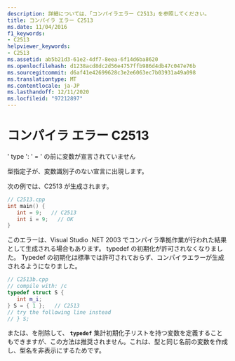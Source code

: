```yaml
---
description: 詳細については、「コンパイラエラー C2513」を参照してください。
title: コンパイラ エラー C2513
ms.date: 11/04/2016
f1_keywords:
- C2513
helpviewer_keywords:
- C2513
ms.assetid: ab5b21d3-61e2-4df7-8eea-6f14d6ba8620
ms.openlocfilehash: d1238acd8dc2d56e4757ffb986d4db47c047e76b
ms.sourcegitcommit: d6af41e42699628c3e2e6063ec7b03931a49a098
ms.translationtype: MT
ms.contentlocale: ja-JP
ms.lasthandoff: 12/11/2020
ms.locfileid: "97212897"
---
```

# <a name="compiler-error-c2513"></a>コンパイラ エラー C2513

' type ': ' = ' の前に変数が宣言されていません

型指定子が、変数識別子のない宣言に出現します。

次の例では、C2513 が生成されます。

```cpp
// C2513.cpp
int main() {
   int = 9;   // C2513
   int i = 9;   // OK
}
```

このエラーは、Visual Studio .NET 2003 でコンパイラ準拠作業が行われた結果として生成される場合もあります。 typedef の初期化が許可されなくなりました。 Typedef の初期化は標準では許可されておらず、コンパイラエラーが生成されるようになりました。

```cpp
// C2513b.cpp
// compile with: /c
typedef struct S {
   int m_i;
} S = { 1 };   // C2513
// try the following line instead
// } S;
```

または、を削除して、 **`typedef`** 集計初期化子リストを持つ変数を定義することもできますが、この方法は推奨されません。これは、型と同じ名前の変数を作成し、型名を非表示にするためです。
